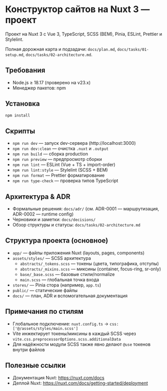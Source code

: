 ﻿# Конструктор сайтов на Nuxt 3 — проект

Проект на Nuxt 3 с Vue 3, TypeScript, SCSS (BEM), Pinia, ESLint, Prettier и Stylelint.

Полная дорожная карта и подзадачи: `docs/plan.md`, `docs/tasks/01-setup.md`, `docs/tasks/02-architecture.md`.

## Требования

- Node.js ≥ 18.17 (проверено на v23.x)
- Менеджер пакетов: npm

## Установка

```bash
npm install
```

## Скрипты

- `npm run dev` — запуск dev-сервера (http://localhost:3000)
- `npm run dev:clean` — очистка `.nuxt` и `.output`
- `npm run build` — сборка production
- `npm run preview` — предпросмотр сборки
- `npm run lint` — ESLint (Vue + TS + import-order)
- `npm run lint:style` — Stylelint (SCSS + BEM)
- `npm run format` — Prettier форматирование
- `npm run type-check` — проверка типов TypeScript

## Архитектура & ADR

- Формальные решения: `docs/adr/` (см. ADR-0001 — маршрутизация, ADR-0002 — runtime config)
- Черновики и заметки: `docs/decisions/`
- Обзор структуры и статусы: `docs/tasks/02-architecture.md`

## Структура проекта (основное)

- `app/` — файлы приложения Nuxt (layouts, pages, components)
- `assets/styles/` — SCSS архитектура
  - `abstracts/_tokens.scss` — токены (цвета, типографика, отступы)
  - `abstracts/_mixins.scss` — миксины (container, focus-ring, sr-only)
  - `base/_base.scss` — базовые стили/normalize
  - `main.scss` — глобальная точка входа
- `stores/` — Pinia стора (например, `app.ts`)
- `public/` — статические файлы
- `docs/` — план, ADR и вспомогательная документация

## Примечания по стилям

- Глобальное подключение: `nuxt.config.ts` → `css: ['@/assets/styles/main.scss']`
- Vite инжектирует токены/миксины в каждый SCSS через `vite.css.preprocessorOptions.scss.additionalData`
- Для надёжности модули SCSS также явно делают `@use` токенов внутри файлов

## Полезные ссылки

- Документация Nuxt: https://nuxt.com/docs
- Деплой Nuxt: https://nuxt.com/docs/getting-started/deployment
